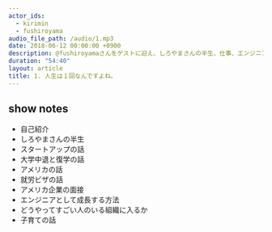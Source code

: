 ```yaml
---
actor_ids:
  - kirimin
  - fushiroyama
audio_file_path: /audio/1.mp3
date: 2018-06-12 00:00:00 +0900
description: @fushiroyamaさんをゲストに迎え、しろやまさんの半生、仕事、エンジニアとして成長する方法などについて話しました。
duration: "54:40"
layout: article
title: 1. 人生は１回なんですよね。
---
```


## show notes

- 自己紹介
- しろやまさんの半生
- スタートアップの話
- 大学中退と復学の話
- アメリカの話
- 就労ビザの話
- アメリカ企業の面接
- エンジニアとして成長する方法
- どうやってすごい人のいる組織に入るか
- 子育ての話
